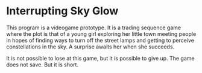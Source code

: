 # Interrupting Sky Glow

This program is a videogame prototype.
It is a trading sequence game where the plot is that of a young girl exploring her little town meeting people in hopes of finding ways to turn off the street lamps and getting to perceive constellations in the sky. A surprise awaits her when she succeeds.

It is not possible to lose at this game, but it is possible to give up. The game does not save. But it is short.
